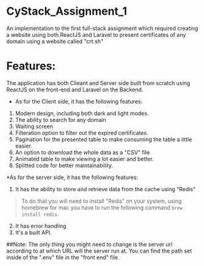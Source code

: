 # CyStack_Assignment_1
An implementation to the first full-stack assignment which required creating a website using both ReactJS and Laravel to present certificates of any domain using a website called "crt.sh"

# Features:
The application has both Clieant and Server side built from scratch using ReactJS on the front-end and Laravel on the Backend.
* As for the Client side, it has the following features:
1. Modern design, including both dark and light modes.
2. The ability to search for any domain
3. Waiting screen 
4. Filteration option to filter out the expired certificates.
5. Pagination for the presented table to make consuming the table a little easier.
6. An option to download the whole data as a "CSV" file
7. Animated table to make viewing a lot easier and better.
8. Splitted code for better maintainability. 

*As for the server side, it has the following features:
1. It has the ability to store and retrieve data from the cache using "Redis"
> To do that you will need to install "Redis" on your system, using homebrew for mac you have to run the following command `brew install redis`.
2. It has error handling
3. It's a built API.

##Note:
The only thing you might need to change is the server url according to at which URL will the server run at.
You can find the path set inside of the ".env" file in the "front end" file.

